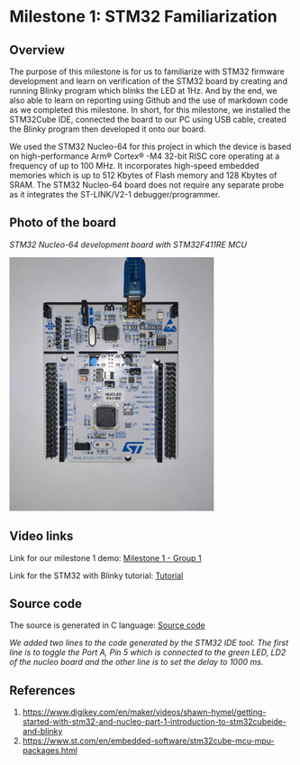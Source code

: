 # Milestone 1: **STM32 Familiarization**

## Overview

The purpose of this milestone is for us to familiarize with STM32 firmware development and learn on verification of the STM32 board by creating and running Blinky program which blinks the LED at 1Hz. And by the end, we also able to learn on reporting using Github and the use of markdown code as we completed this milestone. In short, for this milestone, we installed the STM32Cube IDE, connected the board to our PC using USB cable, created the Blinky program then developed it onto our board.

We used the STM32 Nucleo-64 for this project in which the device is based on high-performance Arm® Cortex® -M4 32-bit RISC core operating at a frequency of up to 100 MHz. It incorporates high-speed embedded memories which is up to 512 Kbytes of Flash memory and 128 Kbytes of SRAM. The STM32 Nucleo-64 board does not require any separate probe as it integrates the ST-LINK/V2-1 debugger/programmer.
 
## Photo of the board
_STM32 Nucleo-64 development board with STM32F411RE MCU_

<img src="../images/Board-Nucleo-F411RE.png" height="450" >

## Video links

Link for our milestone 1 demo:
[Milestone 1 - Group 1](https://youtu.be/9Ev4N6TqbdA)

Link for the STM32 with Blinky tutorial:
[Tutorial](https://youtu.be/hyZS2p1tW-g)

## Source code

The source is generated in C language: [Source code](main.c)

_We added two lines to the code generated by the STM32 IDE tool. The first line is to toggle the Port A, Pin 5 which is connected to the green LED, LD2 of the nucleo board and the other line is to set the delay to 1000 ms._


## References

1. https://www.digikey.com/en/maker/videos/shawn-hymel/getting-started-with-stm32-and-nucleo-part-1-introduction-to-stm32cubeide-and-blinky
2. https://www.st.com/en/embedded-software/stm32cube-mcu-mpu-packages.html
